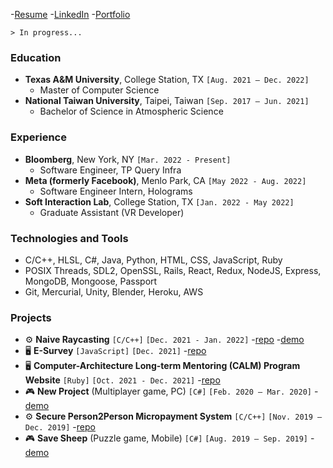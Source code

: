 -[Resume](https://drive.google.com/file/d/1vCj3W6AZJKtNryG79J5XWzcgse6iwae5/view?usp=sharing) -[LinkedIn](https://www.linkedin.com/in/johnson-hung/) -[Portfolio](https://johnson-hung.github.io/portfolio/)

`> In progress...`
### Education
- **Texas A&M University**, College Station, TX `[Aug. 2021 – Dec. 2022]`
  - Master of Computer Science
- **National Taiwan University**, Taipei, Taiwan `[Sep. 2017 – Jun. 2021]`
  - Bachelor of Science in Atmospheric Science
### Experience
- **Bloomberg**, New York, NY `[Mar. 2022 - Present]`
  - Software Engineer, TP Query Infra
- **Meta (formerly Facebook)**, Menlo Park, CA `[May 2022 - Aug. 2022]`
  - Software Engineer Intern, Holograms
- **Soft Interaction Lab**, College Station, TX `[Jan. 2022 - May 2022]`
  - Graduate Assistant (VR Developer)
### Technologies and Tools
- C/C++, HLSL, C#, Java, Python, HTML, CSS, JavaScript, Ruby
- POSIX Threads, SDL2, OpenSSL, Rails, React, Redux, NodeJS, Express, MongoDB, Mongoose, Passport
- Git, Mercurial, Unity, Blender, Heroku, AWS
### Projects
- :gear: **Naive Raycasting** `[C/C++]` `[Dec. 2021 - Jan. 2022]` -[repo](https://github.com/johnson-hung/naive-raycasting) -[demo](https://youtu.be/Z8ZcTcYVCt0)
- :desktop_computer: **E-Survey** `[JavaScript]` `[Dec. 2021]` -[repo](https://github.com/johnson-hung/esurvey-server)
- :desktop_computer: **Computer-Architecture Long-term Mentoring (CALM) Program Website** `[Ruby]` `[Oct. 2021 - Dec. 2021]` -[repo](https://github.com/johnson-hung/casa)
- :video_game: **New Project** (Multiplayer game, PC) `[C#]` `[Feb. 2020 – Mar. 2020]` -[demo](https://youtu.be/CKx3u-9TNCU)
- :gear: **Secure Person2Person Micropayment System** `[C/C++]` `[Nov. 2019 – Dec. 2019]` -[repo](https://github.com/johnson-hung/micropayment-system)
- :video_game: **Save Sheep** (Puzzle game, Mobile) `[C#]` `[Aug. 2019 – Sep. 2019]` -[demo](https://youtu.be/KgRwGpgLYB4)
